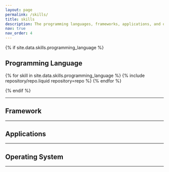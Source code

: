 ```yaml
---
layout: page
permalink: /skills/
title: skills
description: The programming languages, frameworks, applications, and operating systems I know how to use.
nav: true
nav_order: 4
---
```


{% if site.data.skills.programming_language %}

## Programming Language
<div class="repositories d-flex flex-wrap flex-md-row flex-column justify-content-between align-items-center">
  {% for skill in site.data.skills.programming_language %}
    {% include repository/repo.liquid repository=repo %}
  {% endfor %}
</div>

{% endif %}

---

## Framework

---

## Applications

---

## Operating System

---
